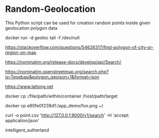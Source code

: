 # Random-Geolocation
This Python script can be used for creation random points inside given geolocation polygon data

docker run -d geoloc tail -f /dev/null

https://stackoverflow.com/questions/54626317/find-polygon-of-city-or-region-on-map

https://nominatim.org/release-docs/develop/api/Search/

https://nominatim.openstreetmap.org/search.php?q=Tepebasi&polygon_geojson=1&format=json

https://www.latlong.net


docker cp <containerId>:/file/path/within/container /host/path/target

docker cp e80fe0f239d1:/app_demo/foo.png ~/ 

curl -o point.csv 'http://127.0.0.1:8000/v1/search' -H 'accept: application/json'

intelligent_sutherland